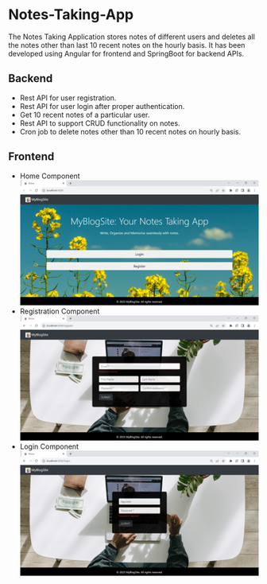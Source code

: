 # Notes-Taking-App

The Notes Taking Application stores notes of different users and deletes all the notes other than last 10 recent notes on the hourly basis. It has been developed using Angular for frontend and SpringBoot for backend APIs.

## Backend
<ul>
  <li>Rest API for user registration.</li>
  <li>Rest API for user login  after proper authentication.</li>
  <li>Get 10 recent notes of a particular user.</li>
  <li>Rest API to support CRUD functionality on notes.</li>
  <li>Cron job to delete notes other than 10 recent notes on hourly basis.</li>
</ul>

## Frontend
<ul>
  <li> Home Component
<img src="Frontend-Application/src/assets/Screenshot 2023-09-22 162350.png">
    </li>
  <li> Registration Component
  <img src="Frontend-Application/src/assets/Screenshot 2023-09-22 162452.png"></li>
  <li>
    Login Component<img src="Frontend-Application/src/assets/Screenshot 2023-09-22 162436.png">
  </li>
</ul>
